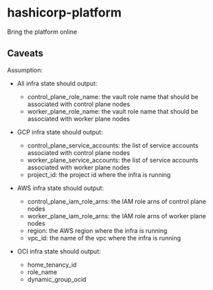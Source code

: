# hashicorp-platform
Bring the platform online

## Caveats

Assumption:
- All infra state should output:
  - control_plane_role_name: the vault role name that should be associated with control plane nodes
  - worker_plane_role_name: the vault role name that should be associated with worker plane nodes
  
- GCP infra state should output:
  - control_plane_service_accounts: the list of service accounts associated with control plane nodes
  - worker_plane_service_accounts: the list of service accounts associated with worker plane nodes
  - project_id: the project id where the infra is running
  
- AWS infra state should output:
  - control_plane_iam_role_arns: the IAM role arns of control plane nodes
  - worker_plane_iam_role_arns: the IAM role arns of worker plane nodes
  - region: the AWS region where the infra is running
  - vpc_id: the name of the vpc where the infra is running
  
- OCI infra state should output:
  - home_tenancy_id
  - role_name
  - dynamic_group_ocid
